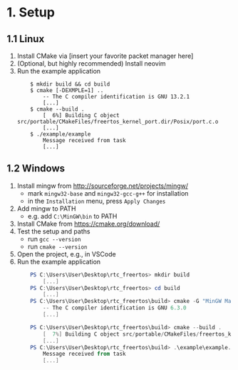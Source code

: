 # 1. Setup
## 1.1 Linux
1. Install CMake via [insert your favorite packet manager here]
2. (Optional, but highly recommended) Install neovim
3. Run the example application
    ``` console
        $ mkdir build && cd build
        $ cmake [-DEXMPLE=1] ..
            -- The C compiler identification is GNU 13.2.1
            [...]
        $ cmake --build .
            [  6%] Building C object src/portable/CMakeFiles/freertos_kernel_port.dir/Posix/port.c.o
            [...]
        $ ./example/example 
            Message received from task
            [...]
    ```

## 1.2 Windows
1. Install mingw from http://sourceforge.net/projects/mingw/ 
    - mark `mingw32-base` and `mingw32-gcc-g++` for installation
    - in the `Installation` menu, press `Apply Changes`
2. Add mingw to PATH
    - e.g. add `C:\MinGW\bin` to PATH
3. Install CMake from https://cmake.org/download/
4. Test the setup and paths
    - run `gcc --version`
    - run `cmake --version`
5. Open the project, e.g., in VSCode
6. Run the example application
    ``` powershell
        PS C:\Users\User\Desktop\rtc_freertos> mkdir build
            [...]
        PS C:\Users\User\Desktop\rtc_freertos> cd build
            [...]
        PS C:\Users\User\Desktop\rtc_freertos\build> cmake -G "MinGW Makefiles" [-DEXMPLE=1] ..
            -- The C compiler identification is GNU 6.3.0
            [...]

        PS C:\Users\User\Desktop\rtc_freertos\build> cmake --build .
            [  7%] Building C object src/portable/CMakeFiles/freertos_kernel_port.dir/MSVC-MingW/port.c.obj
            [...]
        PS C:\Users\User\Desktop\rtc_freertos\build> .\example\example.exe
            Message received from task
            [...]
    ```
